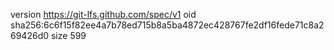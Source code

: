 version https://git-lfs.github.com/spec/v1
oid sha256:6c6f15f82ee4a7b78ed715b8a5ba4872ec428767fe2df16fede71c8a269426d0
size 599
